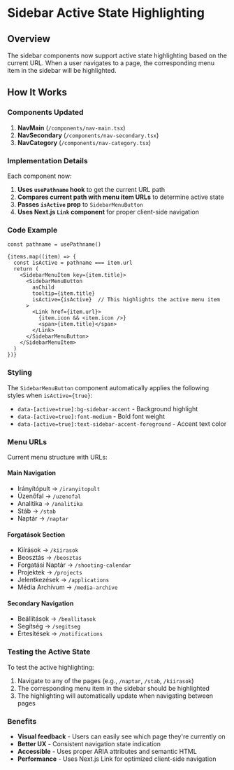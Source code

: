 # Sidebar Active State Highlighting

## Overview
The sidebar components now support active state highlighting based on the current URL. When a user navigates to a page, the corresponding menu item in the sidebar will be highlighted.

## How It Works

### Components Updated
1. **NavMain** (`/components/nav-main.tsx`)
2. **NavSecondary** (`/components/nav-secondary.tsx`) 
3. **NavCategory** (`/components/nav-category.tsx`)

### Implementation Details

Each component now:
1. **Uses `usePathname` hook** to get the current URL path
2. **Compares current path with menu item URLs** to determine active state
3. **Passes `isActive` prop** to `SidebarMenuButton`
4. **Uses Next.js `Link` component** for proper client-side navigation

### Code Example

```tsx
const pathname = usePathname()

{items.map((item) => {
  const isActive = pathname === item.url
  return (
    <SidebarMenuItem key={item.title}>
      <SidebarMenuButton 
        asChild 
        tooltip={item.title}
        isActive={isActive}  // This highlights the active menu item
      >
        <Link href={item.url}>
          {item.icon && <item.icon />}
          <span>{item.title}</span>
        </Link>
      </SidebarMenuButton>
    </SidebarMenuItem>
  )
})}
```

### Styling

The `SidebarMenuButton` component automatically applies the following styles when `isActive={true}`:
- `data-[active=true]:bg-sidebar-accent` - Background highlight
- `data-[active=true]:font-medium` - Bold font weight
- `data-[active=true]:text-sidebar-accent-foreground` - Accent text color

### Menu URLs

Current menu structure with URLs:

#### Main Navigation
- Irányítópult → `/iranyitopult`
- Üzenőfal → `/uzenofal`
- Analitika → `/analitika`
- Stáb → `/stab`
- Naptár → `/naptar`

#### Forgatások Section
- Kiírások → `/kiirasok`
- Beosztás → `/beosztas`
- Forgatási Naptár → `/shooting-calendar`
- Projektek → `/projects`
- Jelentkezések → `/applications`
- Média Archívum → `/media-archive`

#### Secondary Navigation
- Beállítások → `/beallitasok`
- Segítség → `/segitseg`
- Értesítések → `/notifications`

### Testing the Active State

To test the active highlighting:

1. Navigate to any of the pages (e.g., `/naptar`, `/stab`, `/kiirasok`)
2. The corresponding menu item in the sidebar should be highlighted
3. The highlighting will automatically update when navigating between pages

### Benefits

- **Visual feedback** - Users can easily see which page they're currently on
- **Better UX** - Consistent navigation state indication
- **Accessible** - Uses proper ARIA attributes and semantic HTML
- **Performance** - Uses Next.js Link for optimized client-side navigation
